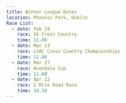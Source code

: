 ```yaml
---
title: Winter League Dates
location: Phoenix Park, Dublin
Race List:
  - date: Feb 19
    race: 5k Cross Country
    time: 11.00
  - date: Mar 13
    race: LVAC Cross Country Championships 
    time: 11.00
  - date: Mar 27
    race: Avondale Cup 
    time: 11.00
  - date: Apr 12
    race: 2 Mile Road Race 
    time: 19.30
---
```


